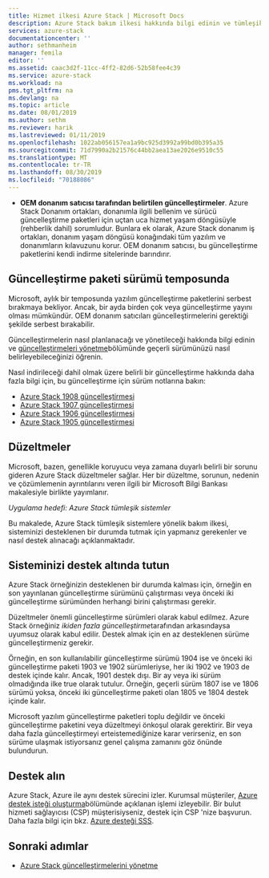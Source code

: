 ```yaml
---
title: Hizmet ilkesi Azure Stack | Microsoft Docs
description: Azure Stack bakım ilkesi hakkında bilgi edinin ve tümleşik bir sistemin desteklenen bir durumda tutulması.
services: azure-stack
documentationcenter: ''
author: sethmanheim
manager: femila
editor: ''
ms.assetid: caac3d2f-11cc-4ff2-82d6-52b58fee4c39
ms.service: azure-stack
ms.workload: na
pms.tgt_pltfrm: na
ms.devlang: na
ms.topic: article
ms.date: 08/01/2019
ms.author: sethm
ms.reviewer: harik
ms.lastreviewed: 01/11/2019
ms.openlocfilehash: 1022ab056157ea1a9bc925d3992a99bd0b395a35
ms.sourcegitcommit: 71d7990a2b21576c44bb2aea13ae2026e9510c55
ms.translationtype: MT
ms.contentlocale: tr-TR
ms.lasthandoff: 08/30/2019
ms.locfileid: "70188086"
---
```

- **OEM donanım satıcısı tarafından belirtilen güncelleştirmeler**. Azure Stack Donanım ortakları, donanımla ilgili bellenim ve sürücü güncelleştirme paketleri için uçtan uca hizmet yaşam döngüsüyle (rehberlik dahil) sorumludur. Bunlara ek olarak, Azure Stack donanım iş ortakları, donanım yaşam döngüsü konağındaki tüm yazılım ve donanımların kılavuzunu korur. OEM donanım satıcısı, bu güncelleştirme paketlerini kendi indirme sitelerinde barındırır.

## <a name="update-package-release-cadence"></a>Güncelleştirme paketi sürümü temposunda

Microsoft, aylık bir temposunda yazılım güncelleştirme paketlerini serbest bırakmaya bekliyor. Ancak, bir ayda birden çok veya güncelleştirme yayını olması mümkündür. OEM donanım satıcıları güncelleştirmelerini gerektiği şekilde serbest bırakabilir.

Güncelleştirmelerin nasıl planlanacağı ve yönetileceği hakkında bilgi edinin ve [güncelleştirmeleri yönetme](azure-stack-updates.md)bölümünde geçerli sürümünüzü nasıl belirleyebileceğinizi öğrenin.

Nasıl indirileceği dahil olmak üzere belirli bir güncelleştirme hakkında daha fazla bilgi için, bu güncelleştirme için sürüm notlarına bakın:

- [Azure Stack 1908 güncelleştirmesi](azure-stack-release-notes-1908.md)
- [Azure Stack 1907 güncelleştirmesi](azure-stack-release-notes-1907.md)
- [Azure Stack 1906 güncelleştirmesi](azure-stack-release-notes-1906.md)
- [Azure Stack 1905 güncelleştirmesi](azure-stack-release-notes-1905.md)

## <a name="hotfixes"></a>Düzeltmeler

Microsoft, bazen, genellikle koruyucu veya zamana duyarlı belirli bir sorunu gideren Azure Stack düzeltmeler sağlar.  Her bir düzeltme, sorunun, nedenin ve çözümlemenin ayrıntılarını veren ilgili bir Microsoft Bilgi Bankası makalesiyle birlikte yayımlanır.

*Uygulama hedefi: Azure Stack tümleşik sistemler*

Bu makalede, Azure Stack tümleşik sistemlere yönelik bakım ilkesi, sisteminizi desteklenen bir durumda tutmak için yapmanız gerekenler ve nasıl destek alınacağı açıklanmaktadır.

## <a name="keep-your-system-under-support"></a>Sisteminizi destek altında tutun

Azure Stack örneğinizin desteklenen bir durumda kalması için, örneğin en son yayınlanan güncelleştirme sürümünü çalıştırması veya önceki iki güncelleştirme sürümünden herhangi birini çalıştırması gerekir.

Düzeltmeler önemli güncelleştirme sürümleri olarak kabul edilmez. Azure Stack örneğiniz *ikiden fazla güncelleştirme*tarafından arkasındaysa uyumsuz olarak kabul edilir. Destek almak için en az desteklenen sürüme güncelleştirmeniz gerekir.

Örneğin, en son kullanılabilir güncelleştirme sürümü 1904 ise ve önceki iki güncelleştirme paketi 1903 ve 1902 sürümleriyse, her iki 1902 ve 1903 de destek içinde kalır. Ancak, 1901 destek dışı. Bir ay veya iki sürüm olmadığında ilke true olarak tutulur. Örneğin, geçerli sürüm 1807 ise ve 1806 sürümü yoksa, önceki iki güncelleştirme paketi olan 1805 ve 1804 destek içinde kalır.

Microsoft yazılım güncelleştirme paketleri toplu değildir ve önceki güncelleştirme paketini veya düzeltmeyi önkoşul olarak gerektirir. Bir veya daha fazla güncelleştirmeyi erteistemediğinize karar verirseniz, en son sürüme ulaşmak istiyorsanız genel çalışma zamanını göz önünde bulundurun.

## <a name="get-support"></a>Destek alın

Azure Stack, Azure ile aynı destek sürecini izler. Kurumsal müşteriler, [Azure destek isteği oluşturma](https://docs.microsoft.com/azure/azure-supportability/how-to-create-azure-support-request)bölümünde açıklanan işlemi izleyebilir. Bir bulut hizmeti sağlayıcısı (CSP) müşterisiyseniz, destek için CSP 'nize başvurun. Daha fazla bilgi için bkz. [Azure desteği SSS](https://azure.microsoft.com/support/faq/).

## <a name="next-steps"></a>Sonraki adımlar

- [Azure Stack güncelleştirmelerini yönetme](https://docs.microsoft.com/azure-stack/operator/azure-stack-updates)
